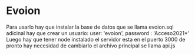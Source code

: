 # Evoion
 Para usarlo hay que instalar la base de datos que se llama evoion.sql adicinal hay que crear un usuario: 
 user: 'evoion',
 password : 'Acceso2021*'
 Luego hay que tener node instalado 
 el servidor esta en el puerto 3000 de pronto hay necesidad de cambiarlo
 el archivo principal se llama api.js
